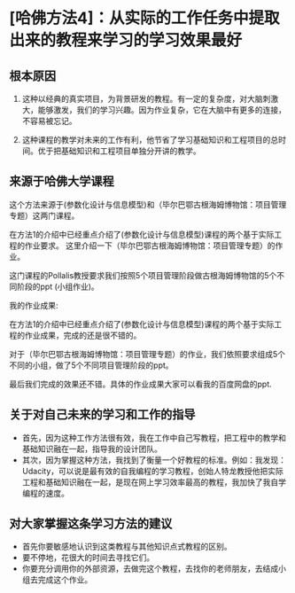 # [哈佛方法4]：从实际的工作任务中提取出来的教程来学习的学习效果最好

## 根本原因

1. 这种以经典的真实项目，为背景研发的教程。有一定的复杂度，对大脑刺激大，能够激发，我们的学习兴趣。因为作业复杂，它在大脑中有更多的连接，不容易被忘记。

2. 这种课程的教学对未来的工作有利，他节省了学习基础知识和工程项目的总时间。优于把基础知识和工程项目单独分开讲的教学。


## 来源于哈佛大学课程

这个方法来源于(参数化设计与信息模型)和（毕尔巴鄂古根海姆博物馆：项目管理专题）这两门课程。

在方法1的介绍中已经重点介绍了(参数化设计与信息模型)课程的两个基于实际工程的作业要求。
这里介绍一下（毕尔巴鄂古根海姆博物馆：项目管理专题）的作业。

这门课程的Pollalis教授要求我们按照5个项目管理阶段做古根海姆博物馆的5个不同阶段的ppt (小组作业)。


我的作业成果:

在方法1的介绍中已经重点介绍了(参数化设计与信息模型)课程的两个基于实际工程的作业成果，完成的还是很不错的。

对于（毕尔巴鄂古根海姆博物馆：项目管理专题）的作业，我们依照要求组成5个不同的小组，做了5个不同项目管理阶段的ppt。

最后我们完成的效果还不错。具体的作业成果大家可以看我的百度网盘的ppt.


## 关于对自己未来的学习和工作的指导

- 首先，因为这种工作方法很有效，我在工作中自己写教程，把工程中的教学和基础知识融在一起，指导我的设计团队。
- 其次，因为掌握这种方法，我找到了衡量一个好教程的标准。例如：我发现：Udacity，可以说是最有效的自我编程的学习教程，创始人特龙教授他把实际工程和基础知识融在一起，是现在网上学习效率最高的教程，我加快了我自学编程的速度。


## 对大家掌握这条学习方法的建议

- 首先你要敏感地认识到这类教程与其他知识点式教程的区别。
- 要不停地，花很大的时间去寻找它们。
- 你要充分调用你的外部资源，去做完这个教程，去找你的老师朋友，去结成小组去完成这个作业。

